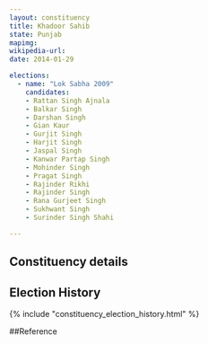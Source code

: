 ```yaml
---
layout: constituency
title: Khadoor Sahib
state: Punjab
mapimg: 
wikipedia-url: 
date: 2014-01-29

elections: 
  - name: "Lok Sabha 2009"
    candidates: 
    - Rattan Singh Ajnala 
    - Balkar Singh 
    - Darshan Singh 
    - Gian Kaur 
    - Gurjit Singh 
    - Harjit Singh 
    - Jaspal Singh 
    - Kanwar Partap Singh 
    - Mohinder Singh 
    - Pragat Singh 
    - Rajinder Rikhi 
    - Rajinder Singh 
    - Rana Gurjeet Singh 
    - Sukhwant Singh 
    - Surinder Singh Shahi 

---
```

## Constituency details


## Election History
{% include "constituency_election_history.html" %}

##Reference
